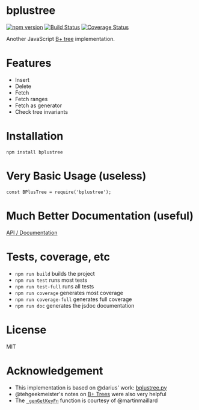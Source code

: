 # bplustree
[![npm version](https://img.shields.io/npm/v/bplustree.svg)](https://www.npmjs.com/package/bplustree) [![Build Status](https://img.shields.io/travis/vhf/bplustree.svg)](https://travis-ci.org/vhf/bplustree) [![Coverage Status](https://coveralls.io/repos/vhf/bplustree/badge.svg?branch=master&service=github)](https://coveralls.io/github/vhf/bplustree?branch=master)

Another JavaScript <a href="https://en.wikipedia.org/wiki/B%2B_tree" target="_blank">B+ tree</a> implementation.

# Features

* Insert
* Delete
* Fetch
* Fetch ranges
* Fetch as generator
* Check tree invariants

# Installation

`npm install bplustree`

# Very Basic Usage (useless)

`const BPlusTree = require('bplustree');`

# Much Better Documentation (useful)

[API / Documentation](https://rawgit.com/vhf/bplustree/master/docs/BPlusTree.html)

# Tests, coverage, etc

- `npm run build` builds the project
- `npm run test` runs most tests
- `npm run test-full` runs all tests
- `npm run coverage` generates most coverage
- `npm run coverage-full` generates full coverage
- `npm run doc` generates the jsdoc documentation

# License

MIT

# Acknowledgement

- This implementation is based on @darius' work: [bplustree.py](https://github.com/darius/sketchbook/blob/master/trees/bplustrees.py)
- @tehgeekmeister's notes on [B+ Trees](https://github.com/tehgeekmeister/dadabass/blob/master/notes/b_plus_tree.md) were also very helpful
- The [`_genGetKeyFn`](https://github.com/vhf/bplustree/blob/9e0192dd8d591a7e1a29370edbe5a119a038e0db/lib/bplustree.js#L374-L379) function is courtesy of @martinmaillard
